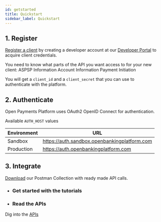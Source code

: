 ```yaml
---
id: getstarted
title: Quickstart
sidebar_label: Quickstart
---
```

## 1. Register

[Register a client](https://developer.openpayments.io) by creating a developer account at our [Developer Portal](https://developer.openpayments.io) to acquire client credentials.

You need to know what parts of the API you want access to for your new client:
ASPSP Information
Account Information
Payment Initiation

You will get a `client_id` and a `client_secret` that you can use to authenticate with the platform.

## 2. Authenticate
Open Payments Platform uses OAuth2 OpenID Connect for authentication.

Available `AUTH_HOST` values

| Environment | URL |
| --- | --- |
| Sandbox | https://auth.sandbox.openbankingplatform.com |
| Production | https://auth.openbankingplatform.com |



## 3. Integrate 

[Download](https://docs.openpayments.io/obp.postman_collection.json) our Postman Collection with ready made API calls. 

* ### Get started with the tutorials

* ### Read the APIs
Dig into the [APIs](http://localhost:3000/en/openpayments-NextGenPSD2-1.3.3.html)